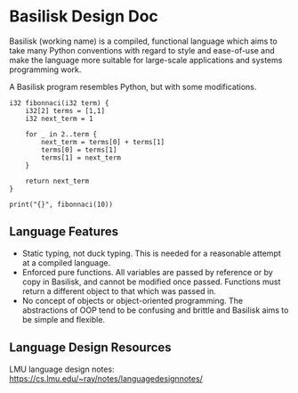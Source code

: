 # Basilisk Design Doc

Basilisk (working name) is a compiled, functional language which aims to take many Python conventions with regard to style and ease-of-use and make the language more suitable for large-scale applications and systems programming work.

A Basilisk program resembles Python, but with some modifications.
```
i32 fibonnaci(i32 term) {
    i32[2] terms = [1,1]
    i32 next_term = 1

    for _ in 2..term {
        next_term = terms[0] + terms[1]
        terms[0] = terms[1]
        terms[1] = next_term
    }

    return next_term
}

print("{}", fibonnaci(10))
```

## Language Features

* Static typing, not duck typing. This is needed for a reasonable attempt at a compiled language.
* Enforced pure functions. All variables are passed by reference or by copy in Basilisk, and cannot be modified once passed. Functions must return a different object to that which was passed in.
* No concept of objects or object-oriented programming. The abstractions of OOP tend to be confusing and brittle and Basilisk aims to be simple and flexible.

## Language Design Resources

LMU language design notes:
https://cs.lmu.edu/~ray/notes/languagedesignnotes/